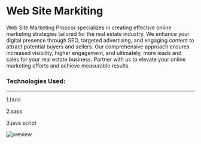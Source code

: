 # Web Site Markiting

Web Site Marketing Proocor specializes in creating effective online marketing strategies tailored for the real estate industry. We enhance your digital presence through SEO, targeted advertising, and engaging content to attract potential buyers and sellers. Our comprehensive approach ensures increased visibility, higher engagement, and ultimately, more leads and sales for your real estate business. Partner with us to elevate your online marketing efforts and achieve measurable results.


### Technologies Used:

---

1.html

2.sass

3.java script





![preview](https://res.cloudinary.com/dsj56djsq/image/upload/v1716039989/Images%20of%20my%20Projects/Ui/web_site_markiting_nirdsj.png)
